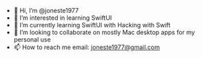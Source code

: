 - 👋 Hi, I’m @joneste1977
- 👀 I’m interested in learning SwiftUI 
- 🌱 I’m currently learning SwiftUI with Hacking with Swift
- 💞️ I’m looking to collaborate on mostly Mac desktop apps for my personal use
- 📫 How to reach me email: joneste1977@gmail.com

<!---
joneste1977/joneste1977 is a ✨ special ✨ repository because its `README.md` (this file) appears on your GitHub profile.
You can click the Preview link to take a look at your changes.
--->
